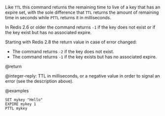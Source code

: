 Like `TTL` this command returns the remaining time to live of a key that has an
expire set, with the sole difference that `TTL` returns the amount of remaining
time in seconds while `PTTL` returns it in milliseconds.

In Redis 2.6 or older the command returns `-1` if the key does not exist or if the key exist but has no associated expire.

Starting with Redis 2.8 the return value in case of error changed:

* The command returns `-2` if the key does not exist.
* The command returns `-1` if the key exists but has no associated expire.

@return

@integer-reply: TTL in milliseconds, or a negative value in order to signal an error (see the description above).

@examples

```cli
SET mykey "Hello"
EXPIRE mykey 1
PTTL mykey
```
